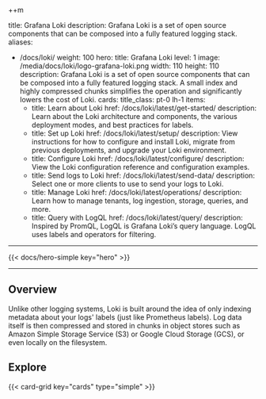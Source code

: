  ++m  
 
title: Grafana Loki
description: Grafana Loki is a set of open source components that can be composed into a fully featured logging stack.
aliases:
  - /docs/loki/
weight: 100
hero:
  title: Grafana Loki
  level: 1
  image: /media/docs/loki/logo-grafana-loki.png
  width: 110
  height: 110
  description: Grafana Loki is a set of open source components that can be composed into a fully featured logging stack. A small index and highly compressed chunks simplifies the operation and significantly lowers the cost of Loki.
cards:
  title_class: pt-0 lh-1
  items:
    - title: Learn about Loki
      href: /docs/loki/latest/get-started/
      description: Learn about the Loki architecture and components, the various deployment modes, and best practices for labels.
    - title: Set up Loki
      href: /docs/loki/latest/setup/
      description: View instructions for how to configure and install Loki, migrate from previous deployments, and upgrade your Loki environment.
    - title: Configure Loki
      href: /docs/loki/latest/configure/
      description: View the Loki configuration reference and configuration examples.
    - title: Send logs to Loki
      href: /docs/loki/latest/send-data/
      description: Select one or more clients to use to send your logs to Loki.
    - title: Manage Loki
      href: /docs/loki/latest/operations/
      description: Learn how to manage tenants, log ingestion, storage, queries, and more.
    - title: Query with LogQL
      href: /docs/loki/latest/query/
      description: Inspired by PromQL, LogQL is Grafana Loki’s query language. LogQL uses labels and operators for filtering.
---

{{< docs/hero-simple key="hero" >}}

---

## Overview

Unlike other logging systems, Loki is built around the idea of only indexing metadata about your logs' labels (just like Prometheus labels).
Log data itself is then compressed and stored in chunks in object stores such as Amazon Simple Storage Service (S3) or Google Cloud Storage (GCS), or even locally on the filesystem.  

## Explore

{{< card-grid key="cards" type="simple" >}}
